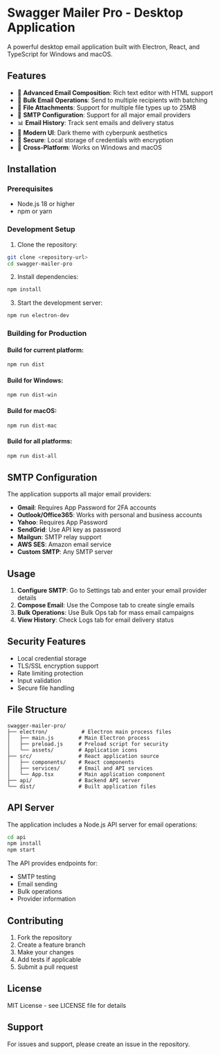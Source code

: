 # Swagger Mailer Pro - Desktop Application

A powerful desktop email application built with Electron, React, and TypeScript for Windows and macOS.

## Features

- 📧 **Advanced Email Composition**: Rich text editor with HTML support
- 📨 **Bulk Email Operations**: Send to multiple recipients with batching
- 📎 **File Attachments**: Support for multiple file types up to 25MB
- 🔧 **SMTP Configuration**: Support for all major email providers
- 📊 **Email History**: Track sent emails and delivery status
- 🎨 **Modern UI**: Dark theme with cyberpunk aesthetics
- 🔐 **Secure**: Local storage of credentials with encryption
- 📱 **Cross-Platform**: Works on Windows and macOS

## Installation

### Prerequisites

- Node.js 18 or higher
- npm or yarn

### Development Setup

1. Clone the repository:
```bash
git clone <repository-url>
cd swagger-mailer-pro
```

2. Install dependencies:
```bash
npm install
```

3. Start the development server:
```bash
npm run electron-dev
```

### Building for Production

#### Build for current platform:
```bash
npm run dist
```

#### Build for Windows:
```bash
npm run dist-win
```

#### Build for macOS:
```bash
npm run dist-mac
```

#### Build for all platforms:
```bash
npm run dist-all
```

## SMTP Configuration

The application supports all major email providers:

- **Gmail**: Requires App Password for 2FA accounts
- **Outlook/Office365**: Works with personal and business accounts
- **Yahoo**: Requires App Password
- **SendGrid**: Use API key as password
- **Mailgun**: SMTP relay support
- **AWS SES**: Amazon email service
- **Custom SMTP**: Any SMTP server

## Usage

1. **Configure SMTP**: Go to Settings tab and enter your email provider details
2. **Compose Email**: Use the Compose tab to create single emails
3. **Bulk Operations**: Use Bulk Ops tab for mass email campaigns
4. **View History**: Check Logs tab for email delivery status

## Security Features

- Local credential storage
- TLS/SSL encryption support
- Rate limiting protection
- Input validation
- Secure file handling

## File Structure

```
swagger-mailer-pro/
├── electron/           # Electron main process files
│   ├── main.js        # Main Electron process
│   ├── preload.js     # Preload script for security
│   └── assets/        # Application icons
├── src/               # React application source
│   ├── components/    # React components
│   ├── services/      # Email and API services
│   └── App.tsx        # Main application component
├── api/               # Backend API server
└── dist/              # Built application files
```

## API Server

The application includes a Node.js API server for email operations:

```bash
cd api
npm install
npm start
```

The API provides endpoints for:
- SMTP testing
- Email sending
- Bulk operations
- Provider information

## Contributing

1. Fork the repository
2. Create a feature branch
3. Make your changes
4. Add tests if applicable
5. Submit a pull request

## License

MIT License - see LICENSE file for details

## Support

For issues and support, please create an issue in the repository.